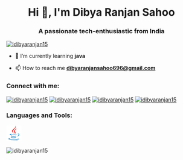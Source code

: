 <h1 align="center">Hi 👋, I'm Dibya Ranjan Sahoo</h1>
<h3 align="center">A passionate tech-enthusiastic from India</h3>

<p align="left"> <a href="https://twitter.com/idibyaranjan15" target="blank"><img src="https://img.shields.io/twitter/follow/idibyaranjan15?logo=twitter&style=for-the-badge" alt="idibyaranjan15" /></a> </p>

- 🌱 I’m currently learning **java**

- 📫 How to reach me **dibyaranjansahoo696@gmail.com**

<h3 align="left">Connect with me:</h3>
<p align="left">
<a href="https://twitter.com/idibyaranjan15" target="blank"><img align="center" src="https://raw.githubusercontent.com/rahuldkjain/github-profile-readme-generator/neutral-icons/src/images/icons/Social/twitter.svg" alt="idibyaranjan15" height="30" width="40" /></a>
<a href="https://linkedin.com/in/idibyaranjan15" target="blank"><img align="center" src="https://raw.githubusercontent.com/rahuldkjain/github-profile-readme-generator/neutral-icons/src/images/icons/Social/linked-in-alt.svg" alt="idibyaranjan15" height="30" width="40" /></a>
<a href="https://instagram.com/idibyaranjan15" target="blank"><img align="center" src="https://raw.githubusercontent.com/rahuldkjain/github-profile-readme-generator/neutral-icons/src/images/icons/Social/instagram.svg" alt="idibyaranjan15" height="30" width="40" /></a>
<a href="https://www.codechef.com/users/idibyaranjan15" target="blank"><img align="center" src="https://cdn.jsdelivr.net/npm/simple-icons@3.1.0/icons/codechef.svg" alt="idibyaranjan15" height="30" width="40" /></a>
</p>

<h3 align="left">Languages and Tools:</h3>
<p align="left"> <a href="https://www.java.com" target="_blank"> <img src="https://raw.githubusercontent.com/devicons/devicon/master/icons/java/java-original.svg" alt="java" width="40" height="40"/> </a> </p>

<p><img align="center" src="https://github-readme-stats.vercel.app/api/top-langs?username=idibyaranjan15&show_icons=true&locale=en&layout=compact" alt="idibyaranjan15" /></p>

